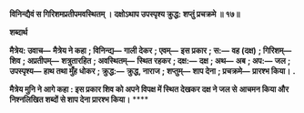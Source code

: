 **विनिन्द्यैवं स गिरिशमप्रतीपमवस्थितम् ।** **दक्षोऽथाप उपस्पृश्य क्रुद्ध: शप्तुं प्रचक्रमे ॥ १७॥** 

**शब्दार्थ** 

**मैत्रेय: उवाच—** **मैत्रेय ने कहा** **; विनिन्द्य—** **गाली देकर** **; एवम्—** **इस प्रकार** **; स:—** **वह (दक्ष)** **; गिरिशम्—** **शिव** **; अप्रतीपम्—** **शत्रुतारहित** **; अवस्थितम्—** **स्थित रहकर** **; दक्ष:—** **दक्ष** **; अथ—** **अब** **; अप:—** **जल** **; उपस्पृश्य—** **हाथ तथा मुँह धोकर** **; क्रुद्ध:—** **क्रुद्ध, नाराज** **; शप्तुम्—** **शाप देना** **; प्रचक्रमे—** **प्रारश्भ किया।** **.** 

**मैत्रेय मुनि ने आगे कहा : इस प्रकार शिव को अपने विपक्ष में स्थित देखकर दक्ष ने जल से** **आचमन किया और निश्नलिखित शब्दों से शाप देना प्रारश्भ किया।** **** 
